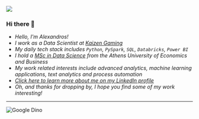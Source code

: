 

![](https://komarev.com/ghpvc/?username=AlexanderNakos&color=green&label=Profile+Views)

### Hi there 👋

- *Hello, I'm Alexandros!*
- *I work as a Data Scientist at [Kaizen Gaming](https://kaizengaming.com/)*
- *My daily tech stack includes `Python`, `PySpark`, `SQL`, `Databricks`, `Power BI`*
- *I hold a [MSc in Data Science](https://datascience.aueb.gr/) from the Athens University of Economics and Business*
- *My work related interests include advanced analytics, machine learning applications, text analytics and process automation*
- *[Click here to learn more about me on my LinkedIn profile](https://www.linkedin.com/)*
- *Oh, and thanks for dropping by, I hope you find some of my work interesting!*

---

![Google Dino](images/dino_rounded.gif)
